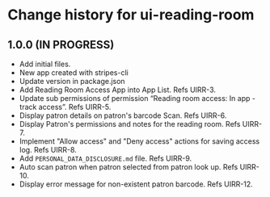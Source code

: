 # Change history for ui-reading-room

## 1.0.0 (IN PROGRESS)

* Add initial files.
* New app created with stripes-cli
* Update version in package.json
* Add Reading Room Access App into App List. Refs UIRR-3.
* Update sub permissions of permission “Reading room access: In app - track access”. Refs UIRR-5.
* Display patron details on patron's barcode Scan. Refs UIRR-6.
* Display Patron's permissions and notes for the reading room. Refs UIRR-7.
* Implement "Allow access" and "Deny access" actions for saving access log. Refs UIRR-8.
* Add `PERSONAL_DATA_DISCLOSURE.md` file. Refs UIRR-9.
* Auto scan patron when patron selected from patron look up. Refs UIRR-10.
* Display error message for non-existent patron barcode. Refs UIRR-12.